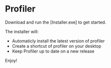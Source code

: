 # Profiler

Download and run the [Installer.exe] to get started.

The installer will:
* Automaticly install the latest version of profiler
* Create a shortcut of profiler on your desktop
* Keep Profiler up to date on a new release

Enjoy!
